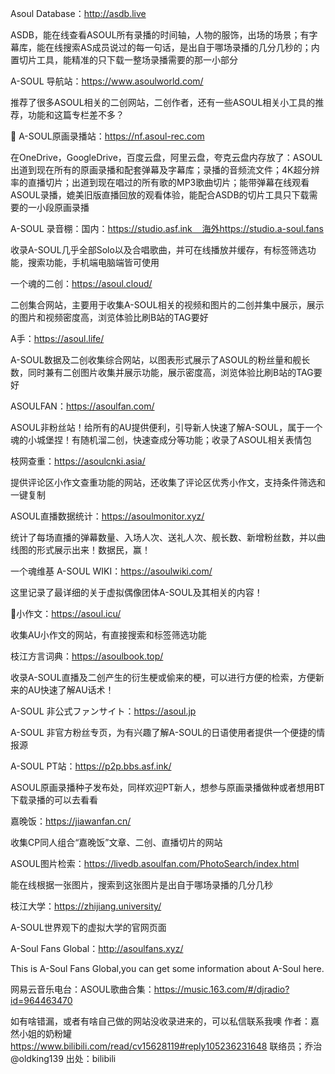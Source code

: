 Asoul Database：http://asdb.live

ASDB，能在线查看ASOUL所有录播的时间轴，人物的服饰，出场的场景；有字幕库，能在线搜索AS成员说过的每一句话，是出自于哪场录播的几分几秒的；内置切片工具，能精准的只下载一整场录播需要的那一小部分


A-SOUL 导航站：https://www.asoulworld.com/

推荐了很多ASOUL相关的二创网站，二创作者，还有一些ASOUL相关小工具的推荐，功能和这篇专栏差不多？


📂 A-SOUL原画录播站：https://nf.asoul-rec.com

在OneDrive，GoogleDrive，百度云盘，阿里云盘，夸克云盘内存放了：ASOUL出道到现在所有的原画录播和配套弹幕及字幕库；录播的音频流文件；4K超分辨率的直播切片；出道到现在唱过的所有歌的MP3歌曲切片；能带弹幕在线观看ASOUL录播，媲美旧版直播回放的观看体验，能配合ASDB的切片工具只下载需要的一小段原画录播


A-SOUL 录音棚：国内：https://studio.asf.ink    海外https://studio.a-soul.fans

收录A-SOUL几乎全部Solo以及合唱歌曲，并可在线播放并缓存，有标签筛选功能，搜索功能，手机端电脑端皆可使用


一个魂的二创：https://asoul.cloud/

二创集合网站，主要用于收集A-SOUL相关的视频和图片的二创并集中展示，展示的图片和视频密度高，浏览体验比刷B站的TAG要好


A手：https://asoul.life/

A-SOUL数据及二创收集综合网站，以图表形式展示了ASOUL的粉丝量和舰长数，同时兼有二创图片收集并展示功能，展示密度高，浏览体验比刷B站的TAG要好


ASOULFAN：https://asoulfan.com/

ASOUL非粉丝站！给所有的AU提供便利，引导新人快速了解A-SOUL，属于一个魂的小城堡捏！有随机溜二创，快速查成分等功能；收录了ASOUL相关表情包


枝网查重：https://asoulcnki.asia/

提供评论区小作文查重功能的网站，还收集了评论区优秀小作文，支持条件筛选和一键复制


ASOUL直播数据统计：https://asoulmonitor.xyz/

统计了每场直播的弹幕数量、入场人次、送礼人次、舰长数、新增粉丝数，并以曲线图的形式展示出来！数据民，赢！


一个魂维基 A-SOUL WIKI：https://asoulwiki.com/

这里记录了最详细的关于虚拟偶像团体A-SOUL及其相关的内容！


🍬小作文：https://asoul.icu/

收集AU小作文的网站，有直接搜索和标签筛选功能


枝江方言词典：https://asoulbook.top/

收录A-SOUL直播及二创产生的衍生梗或偷来的梗，可以进行方便的检索，方便新来的AU快速了解AU话术！


A-SOUL 非公式ファンサイト：https://asoul.jp

A-SOUL 非官方粉丝专页，为有兴趣了解A-SOUL的日语使用者提供一个便捷的情报源


A-SOUL PT站：https://p2p.bbs.asf.ink/

ASOUL原画录播种子发布处，同样欢迎PT新人，想参与原画录播做种或者想用BT下载录播的可以去看看


嘉晚饭：https://jiawanfan.cn/

收集CP同人组合“嘉晚饭”文章、二创、直播切片的网站


ASOUL图片检索：https://livedb.asoulfan.com/PhotoSearch/index.html

能在线根据一张图片，搜索到这张图片是出自于哪场录播的几分几秒


枝江大学：https://zhijiang.university/

A-SOUL世界观下的虚拟大学的官网页面


A-Soul Fans Global：http://asoulfans.xyz/

This is A-Soul Fans Global,you can get some information about A-Soul here.


网易云音乐电台：ASOUL歌曲合集：https://music.163.com/#/djradio?id=964463470


如有啥错漏，或者有啥自己做的网站没收录进来的，可以私信联系我噢 作者：嘉然小姐的奶粉罐 https://www.bilibili.com/read/cv15628119#reply105236231648 联络员；乔治@oldking139 出处：bilibili 
